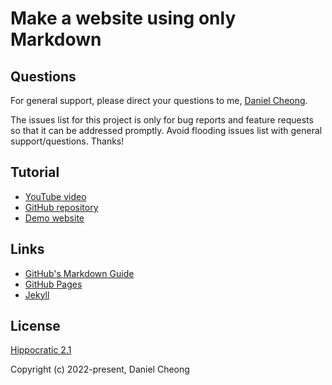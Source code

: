 # Make a website using only Markdown

## Questions

For general support, please direct your questions to me, [Daniel Cheong](mailto:Daniel08222003@gmail.com).

The issues list for this project is only for bug reports and feature requests so that it can be addressed promptly. Avoid flooding issues list with general support/questions. Thanks! 

## Tutorial

- [YouTube video](https://youtu.be/xAOR8sI3UrU)
- [GitHub repository](https://github.com/egillespie/markdown-only-website)
- [Demo website](https://egillespie.github.io/markdown-only-website/)

## Links

- [GitHub's Markdown Guide](https://guides.github.com/features/mastering-markdown/)
- [GitHub Pages](https://pages.github.com)
- [Jekyll](https://jekyllrb.com/)

## License

[Hippocratic 2.1](https://github.com/egillespie/markdown-only-website/blob/master/LICENSE.md)

Copyright (c) 2022-present, Daniel Cheong
